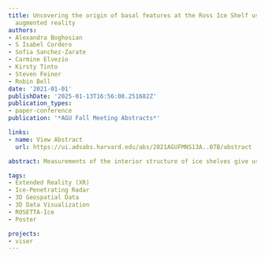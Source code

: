 ```yaml
---
title: Uncovering the origin of basal features at the Ross Ice Shelf using radar and
  augmented reality
authors:
- Alexandra Boghosian
- S Isabel Cordero
- Sofia Sanchez-Zarate
- Carmine Elvezio
- Kirsty Tinto
- Steven Feiner
- Robin Bell
date: '2021-01-01'
publishDate: '2025-01-13T16:56:08.251682Z'
publication_types:
- paper-conference
publication: '*AGU Fall Meeting Abstracts*'

links:
- name: View Abstract
  url: https://ui.adsabs.harvard.edu/abs/2021AGUFMNS13A..07B/abstract

abstract: Measurements of the interior structure of ice shelves give us valuable clues to understand their history, as distinct ice bodies may be traced from the grounding line toward the calving front. On the Ross Ice Shelf, this trajectory from the grounding line to the calving front takes ~1000 years, meaning that the ice shelf holds a 1000-year-long record of processes including snow accumulation, crevassing, basal melting, stretching, and basal freeze-on. Recently acquired radar data from the ROSETTA-Ice project show the internal structure of the ice in unprecedented detail. Two types of radar data, a shallow-ice radar (SIR) and a deep-ice radar (DICE), were acquired through aerogeophysical surveys flown in a grid at 10-km line spacing from 20152017. Radar data analysis entails careful tracking/picking of visible layers within the images. Images are displayed on a 2D screen and manually picked, using in-house MATLAB software. The high-resolution, 10-km line spacing of the Rosetta-Ice survey lends itself to a new method for data visualization, interpretation and analysis using the Microsoft HoloLens, an augmented reality headset that allows users to interact with 3D virtual objects using gestures. We build on previous work using the HoloLens to display ROSETTA-Ice data by creating a new user interface for measuring and comparing ROSETTA-Ice radar data. In this environment, radar images and identified horizons can be dragged in space to facilitate comparison between lines, as well as transformed (e.g., squashed, stretched, and tilted). Through this interface, we can more easily interact with data and determine how the ice changes as it flows downstream. Here we present our analysis of an ice body that appears predominantly in the SIR, and occasionally in the DICE radar data, located between the flow streaks that emanate from the Beardmore glacier. The feature is defined by the basal and near-basal reflections in the image, and can be traced in at least 26 ROSETTA-Ice lines oriented across the feature. This ice feature has a unique arcing shape and is intermittently visible for ~547 km. By comparing radar profiles of this feature, we track its volume and morphological change along flow.

tags:
- Extended Reality (XR)
- Ice-Penetrating Radar
- 3D Geospatial Data
- 3D Data Visualization
- ROSETTA-Ice
- Poster

projects:
- viser
---
```

